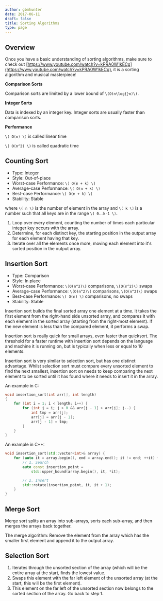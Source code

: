 ```yaml
---
author: gbmhunter
date: 2017-06-11
draft: false
title: Sorting Algorithms
type: page
---
```


## Overview

Once you have a basic understanding of sorting algorithms, make sure to check out [https://www.youtube.com/watch?v=kPRA0W1kECg](https://www.youtube.com/watch?v=kPRA0W1kECg), it is a sorting algorithm and musical masterpiece!

**Comparison Sorts**

Comparison sorts are limited by a lower bound of `\(O(n\log{}n)\)`.

**Integer Sorts**

Data is indexed by an integer key. Integer sorts are usually faster than comparison sorts.

**Performance**

`\( O(n) \)` is called linear time  

`\( O(n^2) \)` is called quadratic time

## Counting Sort

* Type: Integer  
* Style: Out-of-place  
* Worst-case Performance: `\( O(n + k) \)`
* Average-case Performance: `\( O(n + k) \)`
* Best-case Performance: `\( O(n + k) \)`
* Stability: Stable

where `\( n \)` is the number of element in the array and `\( k \)` is a number such that all keys are in the range `\( 0..k-1 \)`.

1. Loop over every element, counting the number of times each particular integer key occurs with the array.
2. Determine, for each distinct key, the starting position in the output array for each element having that key.
3. Iterate over all the elements once more, moving each element into it's sorted position in the output array.

## Insertion Sort

* Type: Comparison  
* Style: In place  
* Worst-case Performance: `\(O(n^2)\)` comparisons, `\(O(n^2)\)` swaps  
* Average-case Performance: `\(O(n^2)\)` comparisons, `\(O(n^2)\)` swaps  
* Best-case Performance: `\( O(n) \)` comparisons, no swaps  
* Stability: Stable

Insertion sort builds the final sorted array one element at a time. It takes the first element from the right-hand side unsorted array, and compares it with each element in the sorted array (starting from the right-most element). If the new element is less than the compared element, it performs a swap.

Insertion sort is really quick for small arrays, even faster than quicksort. The threshold for a faster runtime with insertion sort depends on the language and machine it is running on, but is typically when less or equal to 10 elements.

Insertion sort is very similar to selection sort, but has one distinct advantage. Whilst selection sort must compare every unsorted element to find the next smallest, insertion sort on needs to keep comparing the next element to be sorted until it has found where it needs to insert it in the array.

An example in C:

```c    
void insertion_sort(int arr[], int length)
{
    for (int i = 1; i < length; i++) {
        for (int j = i; j > 0 && arr[j - 1] > arr[j]; j--) {
            int tmp = arr[j];
            arr[j] = arr[j - 1];
            arr[j - 1] = tmp;
        }
    }
}
```

An example in C++:

```c++    
void insertion_sort(std::vector<int>& array) {
    for (auto it = array.begin(), end = array.end(); it != end; ++it) {
        // 1. Search
        auto const insertion_point =
            std::upper_bound(array.begin(), it, *it);

        // 2. Insert
        std::rotate(insertion_point, it, it + 1);
    }
}
```

## Merge Sort

Merge sort splits an array into sub-arrays, sorts each sub-array, and then merges the arrays back together.

The merge algorithm: Remove the element from the array which has the smaller first element and append it to the output array.

## Selection Sort

1. Iterates through the unsorted section of the array (which will be the entire array at the start, finds the lowest value.
2. Swaps this element with the far left element of the unsorted array (at the start, this will be the first element).
3. This element on the far left of the unsorted section now belongs to the sorted section of the array. Go back to step 1.
